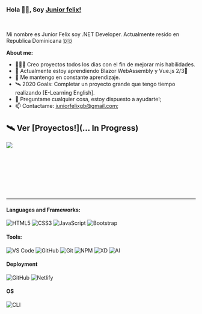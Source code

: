 ### Hola 👋🏽, Soy [Junior felix!](https://github.com/juniorfelixgb)

<br/>

Mi nombre es Junior Felix soy .NET Developer. Actualmente resido en Republica Dominicana 🇩🇴

**About me:**

- 👨🏽‍💻 Creo proyectos todos los dias con el fin de mejorar mis habilidades.
- 🌱 Actualmente estoy aprendiendo Blazor WebAssembly y Vue.js 2/3💚
- 💬 Me mantengo en constante aprendizaje.
- 🛰 2020 Goals: Completar un proyecto grande que tengo tiempo realizando [E-Learning English].
- 💬 Preguntame cualquier cosa, estoy dispuesto a ayudarte!;
- 📫 Contactame: juniorfelixgb@gmail.com;

## 🛰 Ver [Proyectos!](... In Progress)

<img src="https://github-readme-stats.vercel.app/api?username=juniorfelixgb&show_icons=true&theme=radical" align="left"/>

<br />
<br />
<br />
<br />
<br />
<br />
<br />
<br />

<hr />

#### Languages and Frameworks:

![HTML5](https://img.shields.io/badge/-HTML5-%23E44D27?style=flat-square&logo=html5&logoColor=ffffff)
![CSS3](https://img.shields.io/badge/-CSS3-%231572B6?style=flat-square&logo=css3)
![JavaScript](https://img.shields.io/badge/-JavaScript-f7df1e?style=flat-square&logo=javascript&logoColor=white)
![Bootstrap](https://img.shields.io/badge/-Bootstrap-563D7C?style=flat-square&logo=bootstrap)

#### Tools:

![VS Code](http://img.shields.io/badge/-VS%20Code-007ACC?style=flat-square&logo=visual-studio-code&logoColor=ffffff)
![GitHub](https://img.shields.io/badge/-GitHub-181717?style=flat-square&logo=github)
![Git](https://img.shields.io/badge/-Git-%23F05032?style=flat-square&logo=git&logoColor=ffffff)
![NPM](https://img.shields.io/badge/-NPM-cb3837?style=flat-square&logo=npm&logoColor=ffffff)
![XD](https://img.shields.io/badge/-Adobe%20XD-470137?style=flat-square&logo=adobe-xd&logoColor=ffffff)
![AI](https://img.shields.io/badge/-Illustrator-330000?style=flat-square&logo=adobe-illustrator&logoColor=ffffff)

#### Deployment

![GitHub](https://img.shields.io/badge/-GitHub%20Pages-181717?style=flat-square&logo=github)
![Netlify](https://img.shields.io/badge/-Netlify-00c0b0?style=flat-square&logo=netlify&logoColor=ffffff)

#### OS

![CLI](http://img.shields.io/badge/-Windows-007ACC?style=flat-square&logo=windows&logoColor=ffffff)
